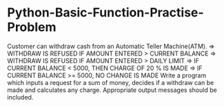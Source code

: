 # Python-Basic-Function-Practise-Problem
 Customer can withdraw cash from an Automatic Teller Machine(ATM).  => WITHDRAW IS REFUSED IF AMOUNT ENTERED > CURRENT BALANCE   => WITHDRAW IS REFUSED IF AMOUNT ENTERED > DAILY LIMIT  => IF CURRENT BALANCE &lt; 5000, THEN CHARGE OF 20 % IS MADE   => IF CURRENT BALANCE >= 5000, NO CHANGE IS MADE             Write a program which inputs a request for a sum of money, decides if a withdraw can be made and calculates any charge. Appropriate output messages should be included.
